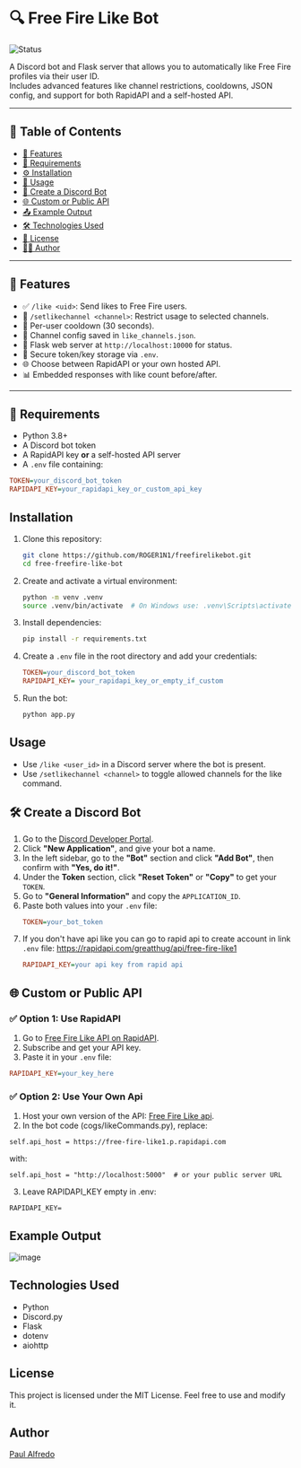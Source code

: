 ﻿# 🔍 Free Fire Like Bot

![Status](https://img.shields.io/badge/status-active-brightgreen)

A Discord bot and Flask server that allows you to automatically like Free Fire profiles via their user ID.  
Includes advanced features like channel restrictions, cooldowns, JSON config, and support for both RapidAPI and a self-hosted API.

---

## 📌 Table of Contents

- [🚀 Features](#-features)
- [🧰 Requirements](#-requirements)
- [⚙️ Installation](#-installation)
- [💬 Usage](#-usage)
- [🤖 Create a Discord Bot](#-create-a-discord-bot)
- [🌐 Custom or Public API](#-custom-or-public-api)
- [📤 Example Output](#-example-output)
- [🛠 Technologies Used](#-technologies-used)
- [📄 License](#-license)
- [👨‍💻 Author](#-author)

---

## 🚀 Features

- ✅ `/like <uid>`: Send likes to Free Fire users.
- 🔐 `/setlikechannel <channel>`: Restrict usage to selected channels.
- 🔁 Per-user cooldown (30 seconds).
- 🧠 Channel config saved in `like_channels.json`.
- 📡 Flask web server at `http://localhost:10000` for status.
- 🔑 Secure token/key storage via `.env`.
- 🌐 Choose between RapidAPI or your own hosted API.
- 📊 Embedded responses with like count before/after.

---

## 🧰 Requirements

- Python 3.8+
- A Discord bot token
- A RapidAPI key **or** a self-hosted API server
- A `.env` file containing:

```ini
TOKEN=your_discord_bot_token
RAPIDAPI_KEY=your_rapidapi_key_or_custom_api_key
 ```

## Installation

1. Clone this repository:
   ```sh
   git clone https://github.com/ROGER1N1/freefirelikebot.git
   cd free-freefire-like-bot
   ```
2. Create and activate a virtual environment:
   ```sh
   python -m venv .venv
   source .venv/bin/activate  # On Windows use: .venv\Scripts\activate
   
3. Install dependencies:
   ```sh
   pip install -r requirements.txt
   ```



4. Create a `.env` file in the root directory and add your credentials:
   ```ini
   TOKEN=your_discord_bot_token
   RAPIDAPI_KEY= your_rapidapi_key_or_empty_if_custom 
   ```

5. Run the bot:
   ```sh
   python app.py
   ```





## Usage

- Use `/like <user_id>` in a Discord server where the bot is present.
- Use `/setlikechannel <channel>`  to toggle allowed channels for the like command.

    


## 🛠️ Create a Discord Bot

1. Go to the [Discord Developer Portal](https://discord.com/developers/applications).
2. Click **"New Application"**, and give your bot a name.
3. In the left sidebar, go to the **"Bot"** section and click **"Add Bot"**, then confirm with **"Yes, do it!"**.
4. Under the **Token** section, click **"Reset Token"** or **"Copy"** to get your `TOKEN`.
5. Go to **"General Information"** and copy the `APPLICATION_ID`.
6. Paste both values into your `.env` file:
      ```ini
   TOKEN=your_bot_token
   
   ```
6. If you don't have api like you can go to rapid api to create account in link  `.env` file: https://rapidapi.com/greatthug/api/free-fire-like1
      ```ini
   RAPIDAPI_KEY=your api key from rapid api
   
   ```

## 🌐 Custom or Public API

### ✅ Option 1: Use RapidAPI

1. Go to [Free Fire Like API on RapidAPI](https://rapidapi.com/greatthug/api/free-fire-like1).
2. Subscribe and get your API key.
3. Paste it in your `.env` file:

```ini
RAPIDAPI_KEY=your_key_here
```


### ✅ Option 2: Use Your Own Api 

1. Host your own version of the API: [Free Fire Like api](https://github.com/paulafredo/free-api-like-freefire).
2. In the bot code (cogs/likeCommands.py), replace:

```
self.api_host = https://free-fire-like1.p.rapidapi.com 
```
 with:

```
self.api_host = "http://localhost:5000"  # or your public server URL
```
3. Leave RAPIDAPI_KEY empty in .env:

```
RAPIDAPI_KEY=
```

## Example Output
![image](https://github.com/user-attachments/assets/de73e78c-cb1b-4ce4-8795-474ba685fa06)



## Technologies Used

- Python
- Discord.py
- Flask
- dotenv
- aiohttp

## License

This project is licensed under the MIT License. Feel free to use and modify it.

## Author

[Paul Alfredo](https://github.com/ROGER1N1)

